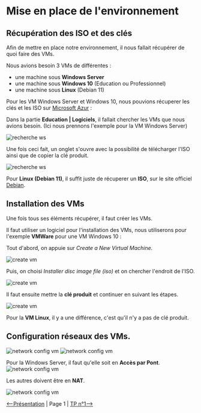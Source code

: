 # Mise en place de l'environnement

## Récupération des ISO et des clés

Afin de mettre en place notre environnement, il nous fallait récupérer de quoi faire des VMs.

Nous avions besoin 3 VMs de différentes :
- une machine sous **Windows Server**
- une machine sous **Windows 10** (Education ou Professionnel) 
- une machine sous **Linux** (Debian 11)

Pour les VM Windows Server et Windows 10, nous pouvions récuperer les clés et les ISO sur [Microsoft Azur](https://portal.azure.com/?Microsoft_Azure_Education_correlationId=622a7312-a981-4b4f-927c-a746d7804853#blade/Microsoft_Azure_Education/EducationMenuBlade/software) :

Dans la partie **Education \| Logiciels**, il fallait chercher les VMs que nous avions besoin. (Ici nous prennons l'exemple pour la VM Windows Server)

![recherche ws](./img/2022-01-29-183056.jpg)

Une fois ceci fait, un onglet s'ouvre avec la possibilité de télécharger l'ISO ainsi que de copier la clé produit.

![recherche ws](./img/2022-01-29-183259.jpg)


Pour **Linux (Debian 11)**, il suffit juste de récuperer un **ISO**, sur le site officiel [Debian](https://www.debian.org/download).

## Installation des VMs

Une fois tous ses éléments récupérer, il faut créer les VMs.

Il faut utiliser un logiciel pour l'installation des VMs, nous utiliserons pour l'exemple **VMWare** pour une VM Windows 10 :

Tout d'abord, on appuie sur *Create a New Virtual Machine*.

![create vm](./img/2022-01-29-184358.jpg)

Puis, on choisi *Installer disc image file (iso)* et on chercher l'endroit de l'ISO.

![create vm](./img/2022-01-29-184421.jpg)

Il faut ensuite mettre la **clé produit** et continuer en suivant les étapes.

![create vm](./img/2022-01-29-184447.jpg)

Pour la **VM Linux**, il y a une différence, c'est qu'il n'y a pas de clé produit.

## Configuration réseaux des VMs.



![network config vm](./img/2022-01-29-185856.jpg)
![network config vm](./img/2022-01-29-185955.jpg)

Pour la Windows Server, il faut qu'elle soit en **Accès par Pont**.
![network config vm](./img/2022-01-29-190038.jpg)

Les autres doivent être en **NAT**.

![network config vm](./img/2022-01-29-185955.jpg)

[<--Présentation](../README.md) | Page 1 | [TP n°1-->](../tp1/tp1.md)

